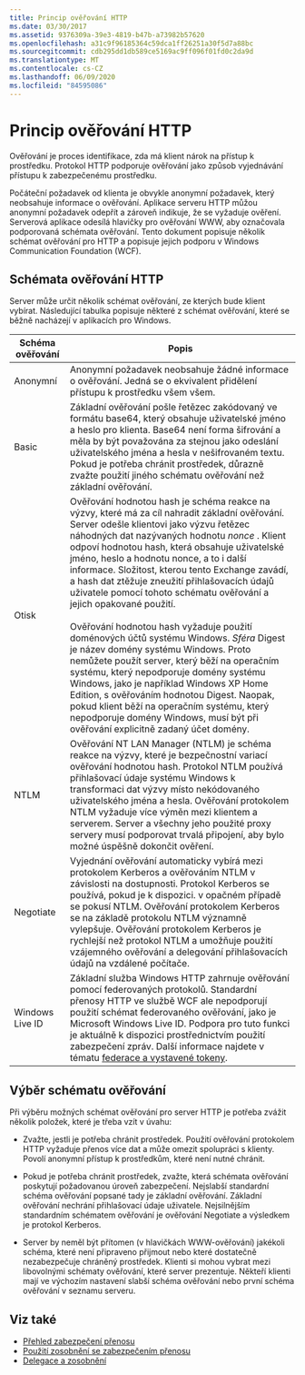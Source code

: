 ```yaml
---
title: Princip ověřování HTTP
ms.date: 03/30/2017
ms.assetid: 9376309a-39e3-4819-b47b-a73982b57620
ms.openlocfilehash: a31c9f96185364c59dca1ff26251a30f5d7a88bc
ms.sourcegitcommit: cdb295dd1db589ce5169ac9ff096f01fd0c2da9d
ms.translationtype: MT
ms.contentlocale: cs-CZ
ms.lasthandoff: 06/09/2020
ms.locfileid: "84595086"
---
```

# <a name="understanding-http-authentication"></a>Princip ověřování HTTP
Ověřování je proces identifikace, zda má klient nárok na přístup k prostředku. Protokol HTTP podporuje ověřování jako způsob vyjednávání přístupu k zabezpečenému prostředku.  
  
 Počáteční požadavek od klienta je obvykle anonymní požadavek, který neobsahuje informace o ověřování. Aplikace serveru HTTP můžou anonymní požadavek odepřít a zároveň indikuje, že se vyžaduje ověření. Serverová aplikace odesílá hlavičky pro ověřování WWW, aby označovala podporovaná schémata ověřování. Tento dokument popisuje několik schémat ověřování pro HTTP a popisuje jejich podporu v Windows Communication Foundation (WCF).  
  
## <a name="http-authentication-schemes"></a>Schémata ověřování HTTP  
 Server může určit několik schémat ověřování, ze kterých bude klient vybírat. Následující tabulka popisuje některé z schémat ověřování, které se běžně nacházejí v aplikacích pro Windows.  
  
|Schéma ověřování|Popis|  
|---------------------------|-----------------|  
|Anonymní|Anonymní požadavek neobsahuje žádné informace o ověřování. Jedná se o ekvivalent přidělení přístupu k prostředku všem všem.|  
|Basic|Základní ověřování pošle řetězec zakódovaný ve formátu base64, který obsahuje uživatelské jméno a heslo pro klienta. Base64 není forma šifrování a měla by být považována za stejnou jako odeslání uživatelského jména a hesla v nešifrovaném textu. Pokud je potřeba chránit prostředek, důrazně zvažte použití jiného schématu ověřování než základní ověřování.|  
|Otisk|Ověřování hodnotou hash je schéma reakce na výzvy, které má za cíl nahradit základní ověřování. Server odešle klientovi jako výzvu řetězec náhodných dat nazývaných hodnotu *nonce* . Klient odpoví hodnotou hash, která obsahuje uživatelské jméno, heslo a hodnotu nonce, a to i další informace. Složitost, kterou tento Exchange zavádí, a hash dat ztěžuje zneužití přihlašovacích údajů uživatele pomocí tohoto schématu ověřování a jejich opakované použití.<br /><br /> Ověřování hodnotou hash vyžaduje použití doménových účtů systému Windows. *Sféra* Digest je název domény systému Windows. Proto nemůžete použít server, který běží na operačním systému, který nepodporuje domény systému Windows, jako je například Windows XP Home Edition, s ověřováním hodnotou Digest. Naopak, pokud klient běží na operačním systému, který nepodporuje domény Windows, musí být při ověřování explicitně zadaný účet domény.|  
|NTLM|Ověřování NT LAN Manager (NTLM) je schéma reakce na výzvy, které je bezpečnostní variací ověřování hodnotou hash. Protokol NTLM používá přihlašovací údaje systému Windows k transformaci dat výzvy místo nekódovaného uživatelského jména a hesla. Ověřování protokolem NTLM vyžaduje více výměn mezi klientem a serverem. Server a všechny jeho použité proxy servery musí podporovat trvalá připojení, aby bylo možné úspěšně dokončit ověření.|  
|Negotiate|Vyjednání ověřování automaticky vybírá mezi protokolem Kerberos a ověřováním NTLM v závislosti na dostupnosti. Protokol Kerberos se používá, pokud je k dispozici. v opačném případě se pokusí NTLM. Ověřování protokolem Kerberos se na základě protokolu NTLM významně vylepšuje. Ověřování protokolem Kerberos je rychlejší než protokol NTLM a umožňuje použití vzájemného ověřování a delegování přihlašovacích údajů na vzdálené počítače.|  
|Windows Live ID|Základní služba Windows HTTP zahrnuje ověřování pomocí federovaných protokolů. Standardní přenosy HTTP ve službě WCF ale nepodporují použití schémat federovaného ověřování, jako je Microsoft Windows Live ID. Podpora pro tuto funkci je aktuálně k dispozici prostřednictvím použití zabezpečení zpráv. Další informace najdete v tématu [federace a vystavené tokeny](federation-and-issued-tokens.md).|  
  
## <a name="choosing-an-authentication-scheme"></a>Výběr schématu ověřování  
 Při výběru možných schémat ověřování pro server HTTP je potřeba zvážit několik položek, které je třeba vzít v úvahu:  
  
- Zvažte, jestli je potřeba chránit prostředek. Použití ověřování protokolem HTTP vyžaduje přenos více dat a může omezit spolupráci s klienty. Povolí anonymní přístup k prostředkům, které není nutné chránit.  
  
- Pokud je potřeba chránit prostředek, zvažte, která schémata ověřování poskytují požadovanou úroveň zabezpečení. Nejslabší standardní schéma ověřování popsané tady je základní ověřování. Základní ověřování nechrání přihlašovací údaje uživatele. Nejsilnějším standardním schématem ověřování je ověřování Negotiate a výsledkem je protokol Kerberos.  
  
- Server by neměl být přítomen (v hlavičkách WWW-ověřování) jakékoli schéma, které není připraveno přijmout nebo které dostatečně nezabezpečuje chráněný prostředek. Klienti si mohou vybrat mezi libovolnými schématy ověřování, které server prezentuje. Někteří klienti mají ve výchozím nastavení slabší schéma ověřování nebo první schéma ověřování v seznamu serveru.  
  
## <a name="see-also"></a>Viz také

- [Přehled zabezpečení přenosu](transport-security-overview.md)
- [Použití zosobnění se zabezpečením přenosu](using-impersonation-with-transport-security.md)
- [Delegace a zosobnění](delegation-and-impersonation-with-wcf.md)

